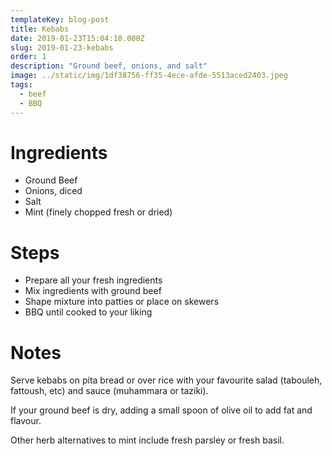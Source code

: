 ```yaml
---
templateKey: blog-post
title: Kebabs
date: 2019-01-23T15:04:10.000Z
slug: 2019-01-23-kebabs
order: 1
description: "Ground beef, onions, and salt"
image: ../static/img/1df38756-ff35-4ece-afde-5513aced2403.jpeg
tags:
  - beef
  - BBQ
---
```


# Ingredients

- Ground Beef
- Onions, diced
- Salt
- Mint (finely chopped fresh or dried)

# Steps

- Prepare all your fresh ingredients
- Mix ingredients with ground beef
- Shape mixture into patties or place on skewers
- BBQ until cooked to your liking

# Notes

Serve kebabs on pita bread or over rice with your favourite salad (tabouleh, fattoush, etc) and sauce (muhammara or taziki).

If your ground beef is dry, adding a small spoon of olive oil to add fat and flavour.

Other herb alternatives to mint include fresh parsley or fresh basil.
